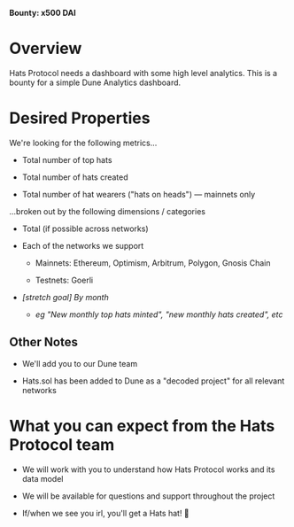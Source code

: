 **Bounty: x500 DAI**

# Overview

Hats Protocol needs a dashboard with some high level analytics. This is a bounty for a simple Dune Analytics dashboard.

# Desired Properties

We're looking for the following metrics...

- Total number of top hats

- Total number of hats created

- Total number of hat wearers ("hats on heads") — mainnets only

...broken out by the following dimensions / categories

- Total (if possible across networks)

- Each of the networks we support

  - Mainnets: Ethereum, Optimism, Arbitrum, Polygon, Gnosis Chain

  - Testnets: Goerli

- _\[stretch goal\] By month_

  - _eg "New monthly top hats minted", "new monthly hats created", etc_

## Other Notes

- We'll add you to our Dune team

- Hats.sol has been added to Dune as a "decoded project" for all relevant networks

# What you can expect from the Hats Protocol team

- We will work with you to understand how Hats Protocol works and its data model

- We will be available for questions and support throughout the project

- If/when we see you irl, you'll get a Hats hat! 🧢